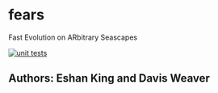 # fears
Fast Evolution on ARbitrary Seascapes

[![unit tests](https://github.com/eshanking/fears/actions/workflows/tests.yml/badge.svg)](https://github.com/eshanking/fears/actions/workflows/tests.yml)

## Authors: Eshan King and Davis Weaver
